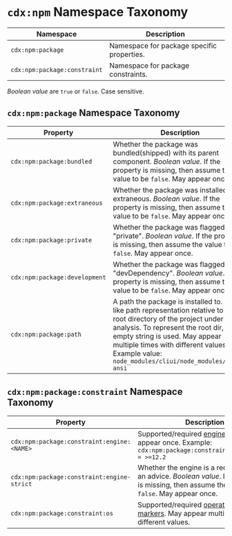 # `cdx:npm` Namespace Taxonomy

| Namespace | Description |
|-----------|-------------|
| `cdx:npm:package` | Namespace for package specific properties. |
| `cdx:npm:package:constraint` | Namespace for package constraints. |

_Boolean value_ are `true` or `false`. Case sensitive.

## `cdx:npm:package` Namespace Taxonomy

| Property | Description |
|----------|-------------|
| `cdx:npm:package:bundled` | Whether the package was bundled(shipped) with its parent component. _Boolean value_. If the property is missing, then assume the value to be `false`. May appear once. |
| `cdx:npm:package:extraneous` | Whether the package was installed extraneous. _Boolean value_. If the property is missing, then assume the value to be `false`. May appear once. |
| `cdx:npm:package:private` | Whether the package was flagged as "private". _Boolean value_. If the property is missing, then assume the value to be `false`. May appear once. |
| `cdx:npm:package:development` | Whether the package was flagged as "devDependency". _Boolean value_. If the property is missing, then assume the value to be `false`. May appear once. |
| `cdx:npm:package:path` | A path the package is installed to. Posix-like path representation relative to the root directory of the project under analysis. To represent the root dir, an empty string is used. May appear multiple times with different values. Example value: `node_modules/cliui/node_modules/strip-ansi` |

## `cdx:npm:package:constraint` Namespace Taxonomy

| Property | Description |
|----------|-------------|
| `cdx:npm:package:constraint:engine:<NAME>` | Supported/required [engine marker](https://docs.npmjs.com/cli/v8/configuring-npm/package-json#engines). May appear once. Example: `cdx:npm:package:constraint:engine:node = >=12.2`|
| `cdx:npm:package:constraint:engine-strict` | Whether the engine is a requirement, or an advice. _Boolean value_. If the property is missing, then assume the value to be `false`. May appear once. |
| `cdx:npm:package:constraint:os` | Supported/required [operating system markers](https://docs.npmjs.com/cli/v8/configuring-npm/package-json#os). May appear multiple times with different values. |
